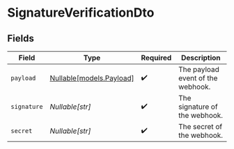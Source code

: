 # SignatureVerificationDto


## Fields

| Field                                            | Type                                             | Required                                         | Description                                      |
| ------------------------------------------------ | ------------------------------------------------ | ------------------------------------------------ | ------------------------------------------------ |
| `payload`                                        | [Nullable[models.Payload]](../models/payload.md) | :heavy_check_mark:                               | The payload event of the webhook.                |
| `signature`                                      | *Nullable[str]*                                  | :heavy_check_mark:                               | The signature of the webhook.                    |
| `secret`                                         | *Nullable[str]*                                  | :heavy_check_mark:                               | The secret of the webhook.                       |